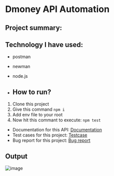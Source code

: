# Dmoney API Automation
## Project summary:

## Technology I have used:
- postman
- newman
- node.js

- ## How to run?
1. Clone this project
2. Give this command `npm i`
3. Add env file to your root
4. Now hit this commant to execute:
   ``` npm test ```

- Documentation for this API: [Documentation]()
- Test cases for this project: [Testcase](https://docs.google.com/spreadsheets/d/1bulmAKdYRjXs8y9grW4Q5CZiuGHrmtWw/edit?usp=sharing&ouid=107234482738036161269&rtpof=true&sd=true)
- Bug report for this project: [Bug report](https://docs.google.com/spreadsheets/d/1nxYFExNAIXjJYxbOTLR2-nIZoHc7CMqR/edit?usp=sharing&ouid=107234482738036161269&rtpof=true&sd=true)


## Output
![image](https://github.com/user-attachments/assets/12f214a9-8dcc-4034-9e1c-e9a0a215c5ae)
